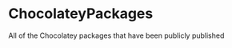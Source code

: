 ChocolateyPackages
==================

All of the Chocolatey packages that have been publicly published
